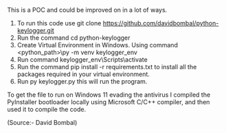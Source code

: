 This is a POC and could be improved on in a lot of ways.

1. To run this code use git clone https://github.com/davidbombal/python-keylogger.git
2. Run the command cd python-keylogger
3. Create Virtual Environment in Windows. Using command <python_path>\py -m venv keylogger_env
4. Run command keylogger_env\Scripts\activate
5. Run the command pip install -r requirements.txt to install all the packages required in your virtual environment.
6. Run py keylogger.py this will run the program.

To get the file to run on Windows 11 evading the antivirus I compiled the PyInstaller bootloader locally using Microsoft C/C++ compiler, and then used it to compile the code.

(Source:- David Bombal)
